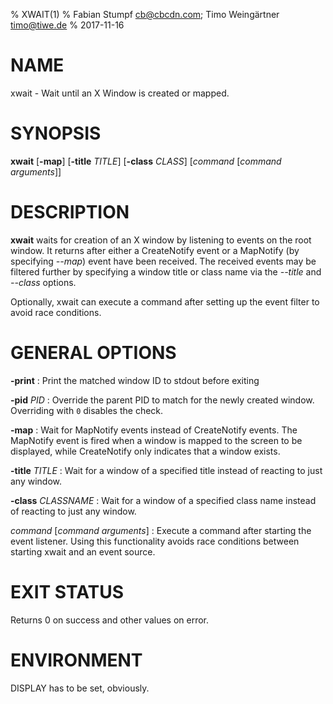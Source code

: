% XWAIT(1)
% Fabian Stumpf <cb@cbcdn.com>; Timo Weingärtner <timo@tiwe.de>
% 2017-11-16

# NAME

xwait - Wait until an X Window is created or mapped.

# SYNOPSIS

**xwait** [**-map**] [**-title** *TITLE*] [**-class** *CLASS*] [*command* [*command arguments*]]

# DESCRIPTION

**xwait** waits for creation of an X window by listening to events on the root
window. It returns after either a CreateNotify event or a MapNotify (by specifying
*--map*) event have been received.
The received events may be filtered further by specifying a window title or class
name via the *--title* and *--class* options.

Optionally, xwait can execute a command after setting up the event filter to
avoid race conditions.

# GENERAL OPTIONS

**-print**
:	Print the matched window ID to stdout before exiting

**-pid** *PID*
:	Override the parent PID to match for the newly created window. Overriding with `0` disables the check.

**-map**
:	Wait for MapNotify events instead of CreateNotify events. The MapNotify event is fired when a window is mapped to the screen to be displayed, while CreateNotify only indicates that a window exists.

**-title** *TITLE*
:	Wait for a window of a specified title instead of reacting to just any window.


**-class** *CLASSNAME*
:	Wait for a window of a specified class name instead of reacting to just any window.

*command* [*command arguments*]
:	Execute a command after starting the event listener. Using this functionality avoids race conditions between starting xwait and an event source.

# EXIT STATUS

Returns 0 on success and other values on error.

# ENVIRONMENT

DISPLAY has to be set, obviously.
